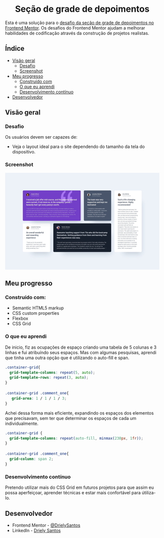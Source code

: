 <h1 align="center">Seção de grade de depoimentos</h1>

Esta é uma solução para o [desafio da seção de grade de depoimentos no Frontend Mentor](https://www.frontendmentor.io/challenges/testimonials-grid-section-Nnw6J7Un7). 
Os desafios do Frontend Mentor ajudam a melhorar habilidades de codificação através da construção de projetos realistas.

## Índice

- [Visão geral](#visão-geral)
  - [Desafio](#desafio)
  - [Screenshot](#screenshot)
- [Meu progresso](#meu-progresso)
  - [Construído com](#construído-com)
  - [O que eu aprendi](#o-que-eu-aprendi)
  - [Desenvolvimento contínuo](#desenvolvimento-contínuo)
- [Desenvolvedor](#desenvolvedor)


## Visão geral

### Desafio

Os usuários devem ser capazes de:

- Veja o layout ideal para o site dependendo do tamanho da tela do dispositivo.

### Screenshot

![](./design/desktop-design.jpg)


## Meu progresso

### Construído com:

- Semantic HTML5 markup
- CSS custom properties
- Flexbox
- CSS Grid

### O que eu aprendi

De inicio, fiz as ocupações de espaço criando uma tabela de 5 colunas e 3 linhas e fui atribuíndo seus espaços. Mas com algumas pesquisas, aprendi que tinha uma outra opção que é utilizando o auto-fill e span. 

```css
.container-grid{
  grid-template-columns: repeat(5, auto);
  grid-template-rows: repeat(3, auto);
}

.container-grid .comment_one{
   grid-area: 1 / 1 / 1 / 3;
}
```
Achei dessa forma mais eficiente, expandindo os espaços dos elementos que precisavam, sem ter que determinar os espaços de cada um individualmente.

```css
.container-grid {
  grid-template-columns: repeat(auto-fill, minmax(230px, 1fr));
}

.container-grid .comment_one{
  grid-column: span 2;
}
```
### Desenvolvimento contínuo

Pretendo utilizar mais do CSS Grid em futuros projetos para que assim eu possa aperfeiçoar, aprender técnicas e estar mais confortável para útiliza-lo.

## Desenvolvedor

- Frontend Mentor - [@DrielySantos](https://www.frontendmentor.io/profile/DrielySantos)
- LinkedIn - [Driely Santos](https://www.linkedin.com/in/driely-santos98/)


